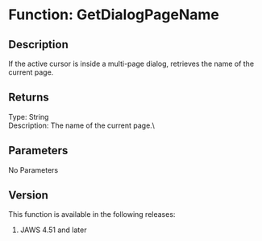 # Function: GetDialogPageName

## Description

If the active cursor is inside a multi-page dialog, retrieves the name
of the current page.

## Returns

Type: String\
Description: The name of the current page.\

## Parameters

No Parameters

## Version

This function is available in the following releases:

1.  JAWS 4.51 and later
